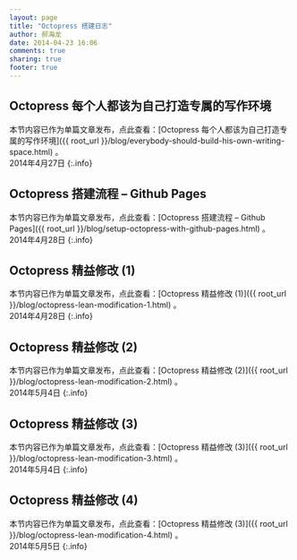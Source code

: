 ```yaml
---
layout: page
title: "Octopress 搭建日志"
author: 郝海龙
date: 2014-04-23 16:06
comments: true
sharing: true
footer: true
---
```


## Octopress 每个人都该为自己打造专属的写作环境

本节内容已作为单篇文章发布，点此查看：[Octopress 每个人都该为自己打造专属的写作环境]({{ root_url }}/blog/everybody-should-build-his-own-writing-space.html) 。  
2014年4月27日
{:.info}

## Octopress 搭建流程 – Github Pages

本节内容已作为单篇文章发布，点此查看：[Octopress 搭建流程 – Github Pages]({{ root_url }}/blog/setup-octopress-with-github-pages.html) 。  
2014年4月28日
{:.info}

## Octopress 精益修改 (1)

本节内容已作为单篇文章发布，点此查看：[Octopress 精益修改 (1)]({{ root_url }}/blog/octopress-lean-modification-1.html) 。  
2014年4月28日
{:.info}

## Octopress 精益修改 (2)

本节内容已作为单篇文章发布，点此查看：[Octopress 精益修改 (2)]({{ root_url }}/blog/octopress-lean-modification-2.html) 。  
2014年5月4日
{:.info}

## Octopress 精益修改 (3)

本节内容已作为单篇文章发布，点此查看：[Octopress 精益修改 (3)]({{ root_url }}/blog/octopress-lean-modification-3.html) 。  
2014年5月4日
{:.info}

## Octopress 精益修改 (4)

本节内容已作为单篇文章发布，点此查看：[Octopress 精益修改 (3)]({{ root_url }}/blog/octopress-lean-modification-4.html) 。  
2014年5月5日
{:.info}



